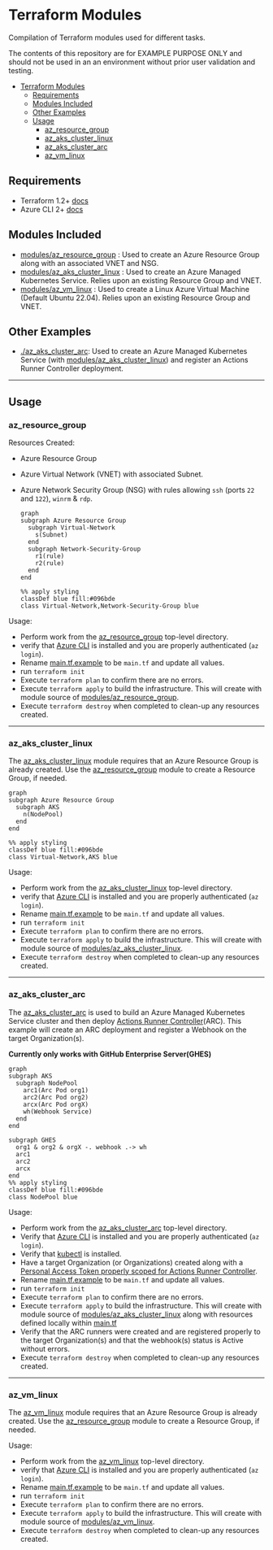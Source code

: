 # Terraform Modules

Compilation of Terraform modules used for different tasks.

The contents of this repository are for EXAMPLE PURPOSE ONLY and should not be used in an an environment without prior user validation and testing.

- [Terraform Modules](#terraform-modules)
  - [Requirements](#requirements)
  - [Modules Included](#modules-included)
  - [Other Examples](#other-examples)
  - [Usage](#usage)
    - [az_resource_group](#az_resource_group)
    - [az_aks_cluster_linux](#az_aks_cluster_linux)
    - [az_aks_cluster_arc](#az_aks_cluster_arc)
    - [az_vm_linux](#az_vm_linux)

## Requirements

- Terraform 1.2+ [docs](https://www.terraform.io/)
- Azure CLI 2+ [docs](https://docs.microsoft.com/en-us/cli/azure/)

## Modules Included

- [modules/az_resource_group](#az_resource_group) : Used to create an Azure Resource Group along with an associated VNET and NSG.
- [modules/az_aks_cluster_linux](#az_aks_cluster_linux) : Used to create an Azure Managed Kubernetes Service.  Relies upon an existing Resource Group and VNET.
- [modules/az_vm_linux](#az_vm_linux) : Used to create a Linux Azure Virtual Machine (Default Ubuntu 22.04).  Relies upon an existing Resource Group and VNET.

## Other Examples

- [./az_aks_cluster_arc](#az_aks_cluster_arc): Used to create an Azure Managed Kubernetes Service (with [modules/az_aks_cluster_linux](#az_aks_cluster_linux)) and register an Actions Runner Controller deployment.

---

## Usage

### az_resource_group

Resources Created:

- Azure Resource Group
- Azure Virtual Network (VNET) with associated Subnet.
- Azure Network Security Group (NSG) with rules allowing `ssh` (ports `22` and `122`), `winrm` & `rdp`.

  ```mermaid
  graph
  subgraph Azure Resource Group
    subgraph Virtual-Network
      s(Subnet)
    end
    subgraph Network-Security-Group
      r1(rule)
      r2(rule)
    end
  end

  %% apply styling
  classDef blue fill:#096bde
  class Virtual-Network,Network-Security-Group blue
  ```

Usage:

- Perform work from the [az_resource_group](./az_resource_group) top-level directory.
- verify that [Azure CLI](https://docs.microsoft.com/en-us/cli/azure/install-azure-cli) is installed and you are properly authenticated (`az login`).
- Rename [main.tf.example](./az_resource_group/main.tf.example) to be `main.tf` and update all values.
- run `terraform init`
- Execute `terraform plan` to confirm there are no errors.
- Execute `terraform apply` to build the infrastructure.  This will create with module source of [modules/az_resource_group](./modules/az_resource_group/).
- Execute `terraform destroy` when completed to clean-up any resources created.

---

### az_aks_cluster_linux

The [az_aks_cluster_linux](./az_aks_cluster_linux) module requires that an Azure Resource Group is already created.  Use the [az_resource_group](#az_resource_group) module to create a Resource Group, if needed.

  ```mermaid
  graph
  subgraph Azure Resource Group
    subgraph AKS
      n(NodePool)
    end
  end

  %% apply styling
  classDef blue fill:#096bde
  class Virtual-Network,AKS blue
  ```

Usage:

- Perform work from the [az_aks_cluster_linux](./az_aks_cluster_linux) top-level directory.
- verify that [Azure CLI](https://docs.microsoft.com/en-us/cli/azure/install-azure-cli) is installed and you are properly authenticated (`az login`).
- Rename [main.tf.example](./az_aks_cluster_linux/main.tf.example) to be `main.tf` and update all values.
- run `terraform init`
- Execute `terraform plan` to confirm there are no errors.
- Execute `terraform apply` to build the infrastructure.  This will create with module source of [modules/az_aks_cluster_linux](./modules/az_aks_cluster_linux/).
- Execute `terraform destroy` when completed to clean-up any resources created.

---

### az_aks_cluster_arc

The [az_aks_cluster_arc](#az_aks_cluster_arc) is used to build an Azure Managed Kubernetes Service cluster and then deploy [Actions Runner Controller](https://github.com/actions-runner-controller/actions-runner-controller)(ARC).  This example will create an ARC deployment and register a Webhook on the target Organization(s).

**Currently only works with GitHub Enterprise Server(GHES)**

  ```mermaid
  graph
  subgraph AKS
    subgraph NodePool
      arc1(Arc Pod org1)
      arc2(Arc Pod org2)
      arcx(Arc Pod orgX)
      wh(Webhook Service)
    end
  end

  subgraph GHES
    org1 & org2 & orgX -. webhook .-> wh
    arc1
    arc2
    arcx
  end
  %% apply styling
  classDef blue fill:#096bde
  class NodePool blue
  ```

Usage:

- Perform work from the [az_aks_cluster_arc](#az_aks_cluster_arc) top-level directory.
- Verify that [Azure CLI](https://docs.microsoft.com/en-us/cli/azure/install-azure-cli) is installed and you are properly authenticated (`az login`).
- Verify that [kubectl](https://kubernetes.io/docs/tasks/tools/) is installed.
- Have a target Organization (or Organizations) created along with a [Personal Access Token properly scoped for Actions Runner Controller](https://github.com/actions-runner-controller/actions-runner-controller#deploying-using-pat-authentication).
- Rename [main.tf.example](./az_aks_cluster_arc/main.tf.example) to be `main.tf` and update all values.
- run `terraform init`
- Execute `terraform plan` to confirm there are no errors.
- Execute `terraform apply` to build the infrastructure.  This will create with module source of [modules/az_aks_cluster_linux](./modules/az_aks_cluster_linux/) along with resources defined locally within [main.tf](./az_aks_cluster_arc/main.tf)
- Verify that the ARC runners were created and are registered properly to the target Organization(s) and that the webhook(s) status is Active without errors.
- Execute `terraform destroy` when completed to clean-up any resources created.

---

### az_vm_linux

The [az_vm_linux](./az_vm_linux) module requires that an Azure Resource Group is already created.  Use the [az_resource_group](#az_resource_group) module to create a Resource Group, if needed.

Usage:

- Perform work from the [az_vm_linux](./az_vm_linux) top-level directory.
- verify that [Azure CLI](https://docs.microsoft.com/en-us/cli/azure/install-azure-cli) is installed and you are properly authenticated (`az login`).
- Rename [main.tf.example](./az_vm_linux/main.tf.example) to be `main.tf` and update all values.
- run `terraform init`
- Execute `terraform plan` to confirm there are no errors.
- Execute `terraform apply` to build the infrastructure.  This will create with module source of [modules/az_vm_linux](./modules/az_vm_linux/).
- Execute `terraform destroy` when completed to clean-up any resources created.
